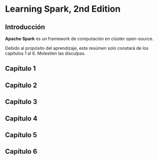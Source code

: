 # Learning Spark, 2nd Edition

## Introducción

**Apache Spark** es un framework de computación en clúster open-source.

Debido al propósito del aprendizaje, este resúmen solo constará de los capítulos 1 al 6. Molestien las disculpas.

## Capítulo 1

## Capítulo 2

## Capítulo 3

## Capítulo 4

## Capítulo 5

## Capítulo 6